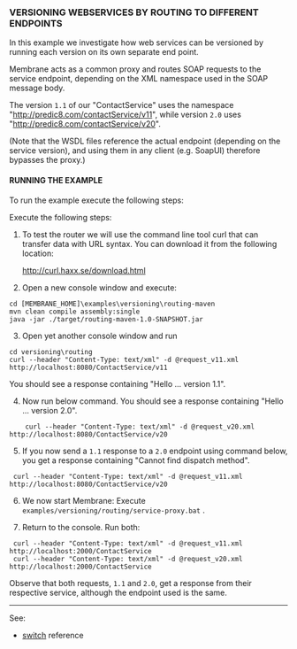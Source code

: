 ### VERSIONING WEBSERVICES BY ROUTING TO DIFFERENT ENDPOINTS

In this example we investigate how web services can be versioned by running
each version on its own separate end point.

Membrane acts as a common proxy and routes SOAP requests to the service endpoint,
depending on the XML namespace used in the SOAP message body.

The version `1.1` of our "ContactService" uses the namespace
"http://predic8.com/contactService/v11", while version `2.0` uses
"http://predic8.com/contactService/v20".


(Note that the WSDL files reference the actual endpoint (depending on the
service version), and using them in any client (e.g. SoapUI) therefore
bypasses the proxy.)


#### RUNNING THE EXAMPLE

To run the example execute the following steps: 

Execute the following steps:

1. To test the router we will use the command line tool curl that can transfer
   data with URL syntax. You can download it from the following location:
     
   http://curl.haxx.se/download.html

2. Open a new console window and execute:
```
cd [MEMBRANE_HOME]\examples\versioning\routing-maven
mvn clean compile assembly:single
java -jar ./target/routing-maven-1.0-SNAPSHOT.jar
```
3. Open yet another console window and run
```
cd versioning\routing
curl --header "Content-Type: text/xml" -d @request_v11.xml http://localhost:8080/ContactService/v11
```
You should see a response containing "Hello ... version 1.1".

4. Now run below command. You should see a response containing "Hello ... version 2.0".
```
    curl --header "Content-Type: text/xml" -d @request_v20.xml http://localhost:8080/ContactService/v20
```  
   

5. If you now send a `1.1` response to a `2.0` endpoint using command below, you get a response containing "Cannot find dispatch method".
```
 curl --header "Content-Type: text/xml" -d @request_v11.xml http://localhost:8080/ContactService/v20
```


6. We now start Membrane: Execute `examples/versioning/routing/service-proxy.bat` .

7. Return to the console. Run both:
```
 curl --header "Content-Type: text/xml" -d @request_v11.xml http://localhost:2000/ContactService
 curl --header "Content-Type: text/xml" -d @request_v20.xml http://localhost:2000/ContactService
```
  Observe that both requests, `1.1` and `2.0`, get a response from their respective service, although
  the endpoint used is the same.

---
See: 
- [switch](https://membrane-soa.org/api-gateway-doc/current/configuration/reference/switch.htm) reference